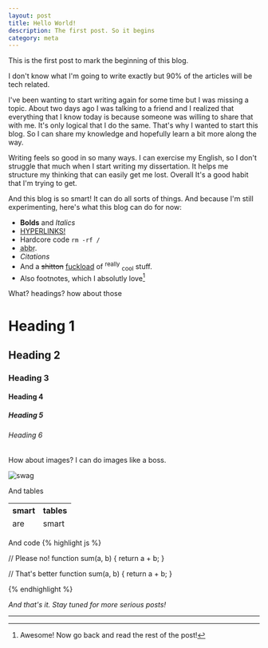 ```yaml
---
layout: post
title: Hello World!
description: The first post. So it begins
category: meta
---
```


This is the first post to mark the beginning of this blog.

I don't know what I'm going to write exactly but 90% of the articles will be tech related.

I've been wanting to start writing again for some time but I was missing a topic. About two days ago I was talking to a friend and I realized that everything that I know today is because someone was willing to share that with me. It's only logical that I do the same. That's why I wanted to start this blog. So I can share my knowledge and hopefully learn a bit more along the way.

Writing feels so good in so many ways. I can exercise my English, so I don't struggle that much when I start writing my dissertation. It helps me structure my thinking that can easily get me lost. Overall It's a good habit that I'm trying to get.

And this blog is so smart! It can do all sorts of things. And because I'm still experimenting, here's what this blog can do for now:

+ **Bolds** and *Italics*
+ [HYPERLINKS!](#)
+ Hardcore code `rm -rf /`
+ <abbr title="Abbreviations">abbr</abbr>.
+ <cite>Citations</cite>
+ And a <del>shitton</del> <ins>fuckload</ins> of <sup>really</sup> <sub>cool</sub> stuff.
+ Also footnotes, which I absolutly love[^fn-omg]

What? headings? how about those

# Heading 1

## Heading 2

### Heading 3

#### Heading 4

##### Heading 5

###### Heading 6

How about images? I can do images like a boss.

![swag](http://www.zacuto.com/wp-content/uploads/2013/10/stock-footage-guide1.jpg)

And tables

<table>
  <thead>
    <tr>
      <th>smart</th>
      <th>tables</th>
    </tr>
  </thead>
  <tfoot>
    <tr>
      <td>are</td>
      <td>smart</td>
    </tr>
  </tfoot>
</table>

And code
{% highlight js %}

// Please no!
function sum(a, b)
{
    return a + b;
}


// That's better
function sum(a, b) {
    return a + b;
}

{% endhighlight %}


*And that's it. Stay tuned for more serious posts!*

---

[^fn-omg]: Awesome! Now go back and read the rest of the post!
